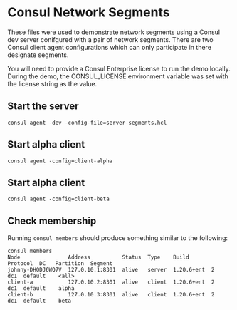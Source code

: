 # Consul Network Segments

These files were used to demonstrate network segments using a Consul dev server conifgured with a pair of network segments. There are two Consul client agent configurations which can only participate in there designate segments.

You will need to provide a Consul Enterprise license to run the demo locally. During the demo, the CONSUL_LICENSE environment variable was set with the license string as the value.

## Start the server

`consul agent -dev -config-file=server-segments.hcl`

## Start alpha client

`consul agent -config=client-alpha`

## Start alpha client

`consul agent -config=client-beta`

## Check membership

Running `consul members` should produce something similar to the following:

```
consul members
Node               Address          Status  Type    Build       Protocol  DC   Partition  Segment
johnny-DHQDJ6WQ7V  127.0.10.1:8301  alive   server  1.20.6+ent  2         dc1  default    <all>
client-a           127.0.10.2:8301  alive   client  1.20.6+ent  2         dc1  default    alpha
client-b           127.0.10.3:8301  alive   client  1.20.6+ent  2         dc1  default    beta

```